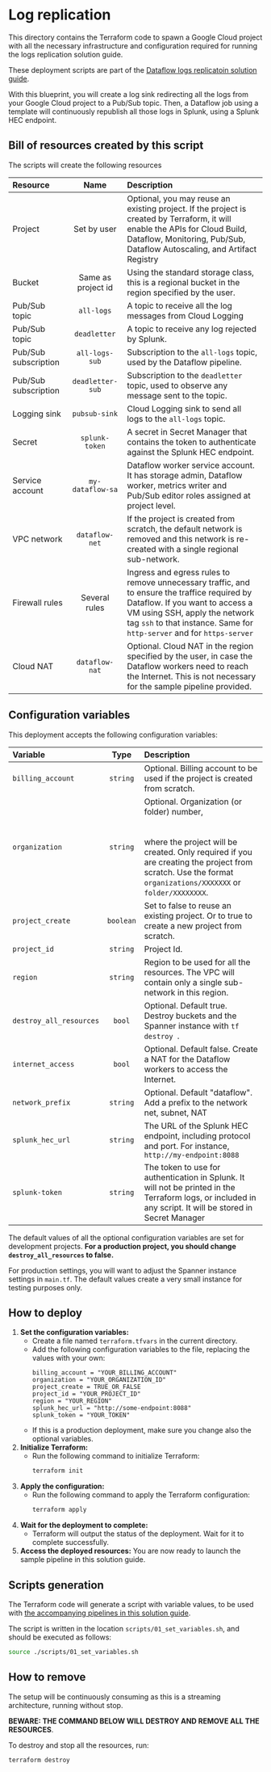 # Log replication

This directory contains the Terraform code to spawn a Google Cloud project
with all the necessary infrastructure and configuration required for running
the logs replication solution guide.

These deployment scripts are part of the
[Dataflow logs replicatoin solution guide](../../use_cases/logs_replication.md).

With this blueprint, you will create a log sink redirecting all the logs from your Google Cloud project to a Pub/Sub
topic. Then, a Dataflow job using a template will continuously republish all those logs in Splunk, using a Splunk HEC
endpoint.

## Bill of resources created by this script

The scripts will create the following resources

| Resource             |        Name        | Description                                                                                                                                                                                                                                |
|:---------------------|:------------------:|:-------------------------------------------------------------------------------------------------------------------------------------------------------------------------------------------------------------------------------------------|
| Project              |    Set by user     | Optional, you may reuse an existing project. If the project is created by Terraform, it will enable the APIs for Cloud Build, Dataflow,  Monitoring, Pub/Sub, Dataflow Autoscaling, and Artifact Registry                                  |
| Bucket               | Same as project id | Using the standard storage class, this is a regional bucket in the region specified by the user.                                                                                                                                           |
| Pub/Sub topic        |     `all-logs`     | A topic to receive all the log messages from Cloud Logging                                                                                                                                                                                 |
| Pub/Sub topic        |    `deadletter`    | A topic to receive any log rejected by Splunk.                                                                                                                                                                                             |
| Pub/Sub subscription |   `all-logs-sub`   | Subscription to the `all-logs` topic, used by the Dataflow pipeline.                                                                                                                                                                       |
| Pub/Sub subscription |  `deadletter-sub`  | Subscription to the `deadletter` topic, used to observe any message sent to the topic.                                                                                                                                                     |
| Logging sink         |   `pubsub-sink`    | Cloud Logging sink to send all logs to the `all-logs` topic.                                                                                                                                                                               |
| Secret               |   `splunk-token`   | A secret in Secret Manager that contains the token to authenticate against the Splunk HEC endpoint.                                                                                                                                        |
| Service account      |  `my-dataflow-sa`  | Dataflow worker service account. It has storage admin, Dataflow worker, metrics writer and Pub/Sub editor roles assigned at project level.                                                                                                 |
| VPC network          |   `dataflow-net`   | If the project is created from scratch, the default network is removed and this network is re-created with a single regional sub-network.                                                                                                  |
| Firewall rules       |   Several rules    | Ingress and egress rules to remove unnecessary traffic, and to ensure the traffice required by Dataflow. If you want to access a VM using SSH, apply the network tag `ssh` to that instance. Same for `http-server` and for `https-server` |
| Cloud NAT            |   `dataflow-nat`   | Optional. Cloud NAT in the region specified by the user, in case the Dataflow workers need to reach the Internet. This is not necessary for the sample pipeline provided.                                                                  |

## Configuration variables

This deployment accepts the following configuration variables:

| Variable                |   Type    | Description                                                                                                                                                                                                           |
|:------------------------|:---------:|:----------------------------------------------------------------------------------------------------------------------------------------------------------------------------------------------------------------------|
| `billing_account`       | `string`  | Optional. Billing account to be used if the project is created from scratch.                                                                                                                                          |
| `organization`          | `string`  | Optional. Organization (or folder) number, <br/><br/><br/>where the project will be created. Only required if you are creating the project from scratch. Use the format `organizations/XXXXXXX` or `folder/XXXXXXXX`. |
| `project_create`        | `boolean` | Set to false to reuse an existing project. Or to true to create a new project from scratch.                                                                                                                           | 
| `project_id`            | `string`  | Project Id.                                                                                                                                                                                                           | 
| `region`                | `string`  | Region to be used for all the resources. The VPC will contain only a single sub-network in this region.                                                                                                               |
| `destroy_all_resources` |  `bool`   | Optional. Default true. Destroy buckets and the Spanner instance with `tf destroy `.                                                                                                                                  |
| `internet_access`       |  `bool`   | Optional. Default false. Create a NAT for the Dataflow workers to access the Internet.                                                                                                                                |
| `network_prefix`        | `string`  | Optional. Default "dataflow". Add a prefix to the network net, subnet, NAT                                                                                                                                            |
| `splunk_hec_url`        | `string`  | The URL of the Splunk HEC endpoint, including protocol and port. For instance, `http://my-endpoint:8088`                                                                                                              |
| `splunk-token`          | `string`  | The token to use for authentication in Splunk. It will not be printed in the Terraform logs, or included in any script. It will be stored in Secret Manager                                                           |

The default values of all the optional configuration variables are set for development projects.
**For a production project, you should change `destroy_all_resources` to false.**

For production settings, you will want to adjust the Spanner instance settings in `main.tf`. The
default values create a very small instance for testing purposes only.

## How to deploy

1. **Set the configuration variables:**
    - Create a file named `terraform.tfvars` in the current directory.
    - Add the following configuration variables to the file, replacing the values with your own:
      ```
      billing_account = "YOUR_BILLING_ACCOUNT"
      organization = "YOUR_ORGANIZATION_ID"
      project_create = TRUE_OR_FALSE
      project_id = "YOUR_PROJECT_ID"
      region = "YOUR_REGION"
      splunk_hec_url = "http://some-endpoint:8088"
      splunk_token = "YOUR_TOKEN"
      ```
    - If this is a production deployment, make sure you change also the optional variables.
2. **Initialize Terraform:**
    - Run the following command to initialize Terraform:
      ```bash
      terraform init
      ```
3. **Apply the configuration:**
    - Run the following command to apply the Terraform configuration:
      ```bash
      terraform apply
      ```
4. **Wait for the deployment to complete:**
    - Terraform will output the status of the deployment. Wait for it to complete successfully.
5. **Access the deployed resources:** You are now ready to launch the sample pipeline in this
   solution guide.

## Scripts generation

The Terraform code will generate a script with variable values, to be used
with [the accompanying pipelines in this solution guide](../../pipelines/etl_integration_java/README.md).

The script is written in the location `scripts/01_set_variables.sh`, and should be executed as follows:

```bash
source ./scripts/01_set_variables.sh
```

## How to remove

The setup will be continuously consuming as this is a streaming architecture, running without stop.

**BEWARE: THE COMMAND BELOW WILL DESTROY AND REMOVE ALL THE RESOURCES**.

To destroy and stop all the resources, run:

```bash
terraform destroy
```